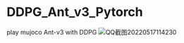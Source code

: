 # DDPG_Ant_v3_Pytorch
play mujoco Ant-v3 with DDPG
![QQ截图20220517114230](https://user-images.githubusercontent.com/64433060/168765453-c92eba63-00c7-40d2-8aa3-b7828b8f9bdd.png)
